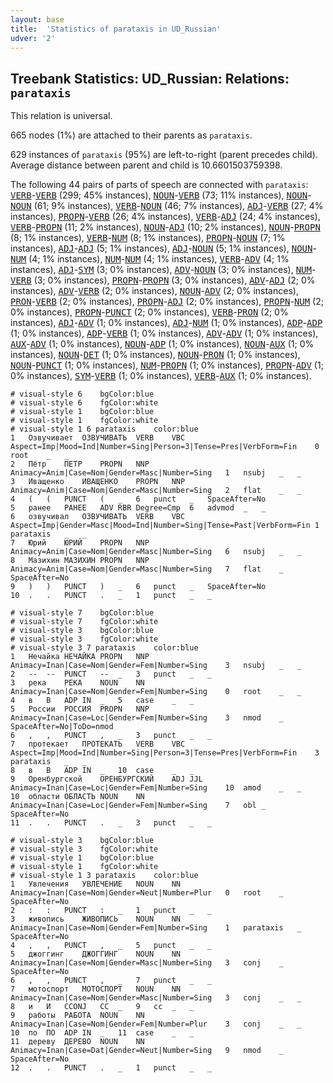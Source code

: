 ```yaml
---
layout: base
title:  'Statistics of parataxis in UD_Russian'
udver: '2'
---
```


## Treebank Statistics: UD_Russian: Relations: `parataxis`

This relation is universal.

665 nodes (1%) are attached to their parents as `parataxis`.

629 instances of `parataxis` (95%) are left-to-right (parent precedes child).
Average distance between parent and child is 10.6601503759398.

The following 44 pairs of parts of speech are connected with `parataxis`: <tt><a href="ru-pos-VERB.html">VERB</a></tt>-<tt><a href="ru-pos-VERB.html">VERB</a></tt> (299; 45% instances), <tt><a href="ru-pos-NOUN.html">NOUN</a></tt>-<tt><a href="ru-pos-VERB.html">VERB</a></tt> (73; 11% instances), <tt><a href="ru-pos-NOUN.html">NOUN</a></tt>-<tt><a href="ru-pos-NOUN.html">NOUN</a></tt> (61; 9% instances), <tt><a href="ru-pos-VERB.html">VERB</a></tt>-<tt><a href="ru-pos-NOUN.html">NOUN</a></tt> (46; 7% instances), <tt><a href="ru-pos-ADJ.html">ADJ</a></tt>-<tt><a href="ru-pos-VERB.html">VERB</a></tt> (27; 4% instances), <tt><a href="ru-pos-PROPN.html">PROPN</a></tt>-<tt><a href="ru-pos-VERB.html">VERB</a></tt> (26; 4% instances), <tt><a href="ru-pos-VERB.html">VERB</a></tt>-<tt><a href="ru-pos-ADJ.html">ADJ</a></tt> (24; 4% instances), <tt><a href="ru-pos-VERB.html">VERB</a></tt>-<tt><a href="ru-pos-PROPN.html">PROPN</a></tt> (11; 2% instances), <tt><a href="ru-pos-NOUN.html">NOUN</a></tt>-<tt><a href="ru-pos-ADJ.html">ADJ</a></tt> (10; 2% instances), <tt><a href="ru-pos-NOUN.html">NOUN</a></tt>-<tt><a href="ru-pos-PROPN.html">PROPN</a></tt> (8; 1% instances), <tt><a href="ru-pos-VERB.html">VERB</a></tt>-<tt><a href="ru-pos-NUM.html">NUM</a></tt> (8; 1% instances), <tt><a href="ru-pos-PROPN.html">PROPN</a></tt>-<tt><a href="ru-pos-NOUN.html">NOUN</a></tt> (7; 1% instances), <tt><a href="ru-pos-ADJ.html">ADJ</a></tt>-<tt><a href="ru-pos-ADJ.html">ADJ</a></tt> (5; 1% instances), <tt><a href="ru-pos-ADJ.html">ADJ</a></tt>-<tt><a href="ru-pos-NOUN.html">NOUN</a></tt> (5; 1% instances), <tt><a href="ru-pos-NOUN.html">NOUN</a></tt>-<tt><a href="ru-pos-NUM.html">NUM</a></tt> (4; 1% instances), <tt><a href="ru-pos-NUM.html">NUM</a></tt>-<tt><a href="ru-pos-NUM.html">NUM</a></tt> (4; 1% instances), <tt><a href="ru-pos-VERB.html">VERB</a></tt>-<tt><a href="ru-pos-ADV.html">ADV</a></tt> (4; 1% instances), <tt><a href="ru-pos-ADJ.html">ADJ</a></tt>-<tt><a href="ru-pos-SYM.html">SYM</a></tt> (3; 0% instances), <tt><a href="ru-pos-ADV.html">ADV</a></tt>-<tt><a href="ru-pos-NOUN.html">NOUN</a></tt> (3; 0% instances), <tt><a href="ru-pos-NUM.html">NUM</a></tt>-<tt><a href="ru-pos-VERB.html">VERB</a></tt> (3; 0% instances), <tt><a href="ru-pos-PROPN.html">PROPN</a></tt>-<tt><a href="ru-pos-PROPN.html">PROPN</a></tt> (3; 0% instances), <tt><a href="ru-pos-ADV.html">ADV</a></tt>-<tt><a href="ru-pos-ADJ.html">ADJ</a></tt> (2; 0% instances), <tt><a href="ru-pos-ADV.html">ADV</a></tt>-<tt><a href="ru-pos-VERB.html">VERB</a></tt> (2; 0% instances), <tt><a href="ru-pos-NOUN.html">NOUN</a></tt>-<tt><a href="ru-pos-ADV.html">ADV</a></tt> (2; 0% instances), <tt><a href="ru-pos-PRON.html">PRON</a></tt>-<tt><a href="ru-pos-VERB.html">VERB</a></tt> (2; 0% instances), <tt><a href="ru-pos-PROPN.html">PROPN</a></tt>-<tt><a href="ru-pos-ADJ.html">ADJ</a></tt> (2; 0% instances), <tt><a href="ru-pos-PROPN.html">PROPN</a></tt>-<tt><a href="ru-pos-NUM.html">NUM</a></tt> (2; 0% instances), <tt><a href="ru-pos-PROPN.html">PROPN</a></tt>-<tt><a href="ru-pos-PUNCT.html">PUNCT</a></tt> (2; 0% instances), <tt><a href="ru-pos-VERB.html">VERB</a></tt>-<tt><a href="ru-pos-PRON.html">PRON</a></tt> (2; 0% instances), <tt><a href="ru-pos-ADJ.html">ADJ</a></tt>-<tt><a href="ru-pos-ADV.html">ADV</a></tt> (1; 0% instances), <tt><a href="ru-pos-ADJ.html">ADJ</a></tt>-<tt><a href="ru-pos-NUM.html">NUM</a></tt> (1; 0% instances), <tt><a href="ru-pos-ADP.html">ADP</a></tt>-<tt><a href="ru-pos-ADP.html">ADP</a></tt> (1; 0% instances), <tt><a href="ru-pos-ADP.html">ADP</a></tt>-<tt><a href="ru-pos-VERB.html">VERB</a></tt> (1; 0% instances), <tt><a href="ru-pos-ADV.html">ADV</a></tt>-<tt><a href="ru-pos-ADV.html">ADV</a></tt> (1; 0% instances), <tt><a href="ru-pos-AUX.html">AUX</a></tt>-<tt><a href="ru-pos-ADV.html">ADV</a></tt> (1; 0% instances), <tt><a href="ru-pos-NOUN.html">NOUN</a></tt>-<tt><a href="ru-pos-ADP.html">ADP</a></tt> (1; 0% instances), <tt><a href="ru-pos-NOUN.html">NOUN</a></tt>-<tt><a href="ru-pos-AUX.html">AUX</a></tt> (1; 0% instances), <tt><a href="ru-pos-NOUN.html">NOUN</a></tt>-<tt><a href="ru-pos-DET.html">DET</a></tt> (1; 0% instances), <tt><a href="ru-pos-NOUN.html">NOUN</a></tt>-<tt><a href="ru-pos-PRON.html">PRON</a></tt> (1; 0% instances), <tt><a href="ru-pos-NOUN.html">NOUN</a></tt>-<tt><a href="ru-pos-PUNCT.html">PUNCT</a></tt> (1; 0% instances), <tt><a href="ru-pos-NUM.html">NUM</a></tt>-<tt><a href="ru-pos-PROPN.html">PROPN</a></tt> (1; 0% instances), <tt><a href="ru-pos-PROPN.html">PROPN</a></tt>-<tt><a href="ru-pos-ADV.html">ADV</a></tt> (1; 0% instances), <tt><a href="ru-pos-SYM.html">SYM</a></tt>-<tt><a href="ru-pos-VERB.html">VERB</a></tt> (1; 0% instances), <tt><a href="ru-pos-VERB.html">VERB</a></tt>-<tt><a href="ru-pos-AUX.html">AUX</a></tt> (1; 0% instances).


~~~ conllu
# visual-style 6	bgColor:blue
# visual-style 6	fgColor:white
# visual-style 1	bgColor:blue
# visual-style 1	fgColor:white
# visual-style 1 6 parataxis	color:blue
1	Озвучивает	ОЗВУЧИВАТЬ	VERB	VBC	Aspect=Imp|Mood=Ind|Number=Sing|Person=3|Tense=Pres|VerbForm=Fin	0	root	_	_
2	Пётр	ПЕТР	PROPN	NNP	Animacy=Anim|Case=Nom|Gender=Masc|Number=Sing	1	nsubj	_	_
3	Иващенко	ИВАЩЕНКО	PROPN	NNP	Animacy=Anim|Case=Nom|Gender=Masc|Number=Sing	2	flat	_	_
4	(	(	PUNCT	(	_	6	punct	_	SpaceAfter=No
5	ранее	РАНЕЕ	ADV	RBR	Degree=Cmp	6	advmod	_	_
6	озвучивал	ОЗВУЧИВАТЬ	VERB	VBC	Aspect=Imp|Gender=Masc|Mood=Ind|Number=Sing|Tense=Past|VerbForm=Fin	1	parataxis	_	_
7	Юрий	ЮРИЙ	PROPN	NNP	Animacy=Anim|Case=Nom|Gender=Masc|Number=Sing	6	nsubj	_	_
8	Мазихин	МАЗИХИН	PROPN	NNP	Animacy=Anim|Case=Nom|Gender=Masc|Number=Sing	7	flat	_	SpaceAfter=No
9	)	)	PUNCT	)	_	6	punct	_	SpaceAfter=No
10	.	.	PUNCT	.	_	1	punct	_	_

~~~


~~~ conllu
# visual-style 7	bgColor:blue
# visual-style 7	fgColor:white
# visual-style 3	bgColor:blue
# visual-style 3	fgColor:white
# visual-style 3 7 parataxis	color:blue
1	Нечайка	НЕЧАЙКА	PROPN	NNP	Animacy=Inan|Case=Nom|Gender=Fem|Number=Sing	3	nsubj	_	_
2	--	--	PUNCT	--	_	3	punct	_	_
3	река	РЕКА	NOUN	NN	Animacy=Inan|Case=Nom|Gender=Fem|Number=Sing	0	root	_	_
4	в	В	ADP	IN	_	5	case	_	_
5	России	РОССИЯ	PROPN	NNP	Animacy=Inan|Case=Loc|Gender=Fem|Number=Sing	3	nmod	_	SpaceAfter=No|ToDo=nmod
6	,	,	PUNCT	,	_	3	punct	_	_
7	протекает	ПРОТЕКАТЬ	VERB	VBC	Aspect=Imp|Mood=Ind|Number=Sing|Person=3|Tense=Pres|VerbForm=Fin	3	parataxis	_	_
8	в	В	ADP	IN	_	10	case	_	_
9	Оренбургской	ОРЕНБУРГСКИЙ	ADJ	JJL	Animacy=Inan|Case=Loc|Gender=Fem|Number=Sing	10	amod	_	_
10	области	ОБЛАСТЬ	NOUN	NN	Animacy=Inan|Case=Loc|Gender=Fem|Number=Sing	7	obl	_	SpaceAfter=No
11	.	.	PUNCT	.	_	3	punct	_	_

~~~


~~~ conllu
# visual-style 3	bgColor:blue
# visual-style 3	fgColor:white
# visual-style 1	bgColor:blue
# visual-style 1	fgColor:white
# visual-style 1 3 parataxis	color:blue
1	Увлечения	УВЛЕЧЕНИЕ	NOUN	NN	Animacy=Inan|Case=Nom|Gender=Neut|Number=Plur	0	root	_	SpaceAfter=No
2	:	:	PUNCT	:	_	1	punct	_	_
3	живопись	ЖИВОПИСЬ	NOUN	NN	Animacy=Inan|Case=Nom|Gender=Fem|Number=Sing	1	parataxis	_	SpaceAfter=No
4	,	,	PUNCT	,	_	5	punct	_	_
5	джоггинг	ДЖОГГИНГ	NOUN	NN	Animacy=Inan|Case=Nom|Gender=Masc|Number=Sing	3	conj	_	SpaceAfter=No
6	,	,	PUNCT	,	_	7	punct	_	_
7	мотоспорт	МОТОСПОРТ	NOUN	NN	Animacy=Inan|Case=Nom|Gender=Masc|Number=Sing	3	conj	_	_
8	и	И	CCONJ	CC	_	9	cc	_	_
9	работы	РАБОТА	NOUN	NN	Animacy=Inan|Case=Nom|Gender=Fem|Number=Plur	3	conj	_	_
10	по	ПО	ADP	IN	_	11	case	_	_
11	дереву	ДЕРЕВО	NOUN	NN	Animacy=Inan|Case=Dat|Gender=Neut|Number=Sing	9	nmod	_	SpaceAfter=No
12	.	.	PUNCT	.	_	1	punct	_	_

~~~


